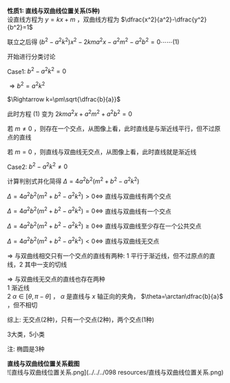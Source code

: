 **性质1: 直线与双曲线位置关系(5种)**  
设直线方程为 $y=kx+m$ ，双曲线方程为 $\dfrac{x^2}{a^2}-\dfrac{y^2}{b^2}=1$  
  
联立之后得 $(b^2-a^2k^2)x^2-2kma^2x-a^2m^2-a^2b^2=0\cdots\cdots(1)$  
  
开始进行分类讨论  
  
Case1: $b^2-a^2k^2=0$  
  
$\Rightarrow b^2=a^2k^2$  
  
$\Rightarrow k=\pm\sqrt{\dfrac{b}{a}}$  
  
此时方程 $(1)$ 变为 $2kma^2x+a^2m^2+a^2b^2=0$  
  
若 $m\neq0$ ，则存在一个交点，从图像上看，此时直线是与渐近线平行，但不过原点的直线  
  
若 $m=0$ ，则直线与双曲线无交点，从图像上看，此时直线就是渐近线  
  
Case2: $b^2-a^2k^2\neq0$  
  
计算判别式并化简得 $\Delta=4a^2b^2(m^2+b^2-a^2k^2)$  
  
$\Delta=4a^2b^2(m^2+b^2-a^2k^2)>0\Leftrightarrow$ 直线与双曲线有两个交点  
  
$\Delta=4a^2b^2(m^2+b^2-a^2k^2)=0\Leftrightarrow$ 直线与双曲线有一个交点  
  
$\Delta=4a^2b^2(m^2+b^2-a^2k^2)\geq0\Leftrightarrow$ 直线与双曲线至少存在一个公共交点  
  
$\Delta=4a^2b^2(m^2+b^2-a^2k^2)<0\Leftrightarrow$ 直线与双曲线无交点  
  
  
$\Rightarrow$ 与双曲线相交只有一个交点的直线有两种: 1 平行于渐近线，但不过原点的直线，2 其中一支的切线  
  
$\Rightarrow$ 与双曲线无交点的直线也存在两种  
1 渐近线  
2 $\alpha\in[\theta,\pi-\theta]$ ， $\alpha$ 是直线与 $x$ 轴正向的夹角， $\theta=\arctan\dfrac{b}{a}$ ，但不相切  
  
综上: 无交点(2种)，只有一个交点(2种)，两个交点(1种)  
  
3大类，5小类  

注: 椭圆是3种

**直线与双曲线位置关系截图**  
![直线与双曲线位置关系.png](../../../098 resources/直线与双曲线位置关系.png)  
